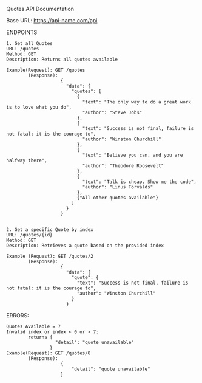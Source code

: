 Quotes API Documentation

Base URL: https://api-name.com/api

ENDPOINTS

	1. Get all Quotes
	URL: /quotes
	Method: GET
	Description: Returns all quotes available

	Example(Request): GET /quotes
			(Response): 
						{
						  "data": {
						    "quotes": [
						      {
						        "text": "The only way to do a great work is to love what you do",
						        "author": "Steve Jobs"
						      },
						      {
						        "text": "Success is not final, failure is not fatal: it is the courage to",
						        "author": "Winston Churchill"
						      },
						      {
						        "text": "Believe you can, and you are halfway there",
						        "author": "Theodore Roosevelt"
						      },
						      {
						        "text": "Talk is cheap. Show me the code",
						        "author": "Linus Torvalds"
						      },
						      {"All other quotes available"}
						    ]
						  }
						}


	2. Get a specific Quote by index
	URL: /quotes/{id}
	Method: GET
	Description: Retrieves a quote based on the provided index

	Example (Request): GET /quotes/2
			(Response):
						{
						  "data": {
						    "quote": {
						      "text": "Success is not final, failure is not fatal: it is the courage to",
						      "author": "Winston Churchill"
						    }
						  }



ERRORS:
	
	Quotes Available = 7
	Invalid index or index < 0 or > 7:
			returns {
					  "detail": "quote unavailable"
					}
	Example(Request): GET /quotes/8
			(Response):
						{
	  						"detail": "quote unavailable"
						}